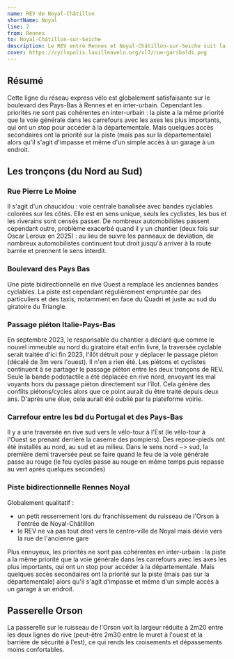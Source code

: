 ```yaml
---
name: REV de Noyal-Châtillon
shortName: Noyal
line: 7
from: Rennes
to: Noyal-Châtillon-sur-Seiche
description: Le REV entre Rennes et Noyal-Châtillon-sur-Seiche suit la D82 avec une piste bidirectionnelle physiquement séparée. A l'entrée de Noyal, elle bifurque derrière le supermarché avant de rejoindre la rue de l'ancienne gare (des tramway d'I&V)
cover: https://cyclopolis.lavilleavelo.org/vl7/rue-garibaldi.png
---
```


## Résumé

Cette ligne du réseau express vélo est globalement satisfaisante sur le boulevard des Pays-Bas à Rennes et en inter-urbain.
Cependant les priorités ne sont pas cohérentes en inter-urbain : la piste a la même priorité que la voie générale dans les carrefours avec les axes les plus importants, qui ont un stop pour accéder à la départementale. Mais quelques accès secondaires ont la priorité sur la piste (mais pas sur la départementale) alors qu'il s'agit d'impasse et même d'un simple accès à un garage à un endroit.

## Les tronçons (du Nord au Sud)

### Rue Pierre Le Moine

Il s'agit d'un chaucidou : voie centrale banalisée avec bandes cyclables colorées sur les côtés.
Elle est en sens unique, seuls les cyclistes, les bus et les riverains sont censés passer.
De nombreux automobilistes passent cependant outre, problème exacerbé quand il y un chantier (deux fois sur Oscar Leroux en 2025) : au lieu de suivre les panneaux de déviation, de nombreux automobilistes continuent tout droit jusqu'à arriver à la route barrée et prennent le sens interdit.

### Boulevard des Pays Bas

Une piste bidirectionnelle en rive Ouest a remplacé les anciennes bandes cyclables.
La piste est cependant régulièrement empruntée par des particuliers et des taxis, notamment en face du Quadri et juste au sud du giratoire du Triangle.

### Passage piéton Italie-Pays-Bas

En septembre 2023, le responsable du chantier a déclaré que comme le nouvel immeuble au nord du giratoire était enfin livré, la traversée cyclable serait traitée d'ici fin 2023, l'ilôt détruit pour y déplacer le passage piéton (décalé de 3m vers l'ouest).
Il n'en a rien été. Les piétons et cyclistes continuent à se partager le passage piéton entre les deux tronçons de REV.
Seule la bande podotactile a été déplacée en rive nord, envoyant les mal voyants hors du passage piéton directement sur l'îlot.
Cela génère des conflits piétons/cycles alors que ce point aurait du être traité depuis deux ans. D'après une élue, cela aurait été oublié par la plateforme voirie.

### Carrefour entre les bd du Portugal et des Pays-Bas

Il y a une traversée en rive sud vers le vélo-tour à l'Est (le vélo-tour à l'Ouest se prenant derrière la caserne des pompiers).
Des repose-pieds ont été installés au nord, au sud et au milieu.
Dans le sens nord −> sud, la première demi traversée peut se faire quand le feu de la voie générale passe au rouge (le feu cycles passe au rouge en même temps puis repasse au vert après quelques secondes)

### Piste bidirectionnelle Rennes Noyal

Globalement qualitatif :
* un petit resserrement lors du franchissement du ruisseau de l'Orson à l'entrée de Noyal-Châtillon
* le REV ne va pas tout droit vers le centre-ville de Noyal mais dévie vers la rue de l'ancienne gare

Plus ennuyeux, les priorités ne sont pas cohérentes en inter-urbain : la piste a la même priorité que la voie générale dans les carrefours avec les axes les plus importants, qui ont un stop pour accéder à la départementale. Mais quelques accès secondaires ont la priorité sur la piste (mais pas sur la départementale) alors qu'il s'agit d'impasse et même d'un simple accès à un garage à un endroit.

## Passerelle Orson
La passerelle sur le ruisseau de l'Orson voit la largeur réduite à 2m20 entre les deux lignes de rive (peut-être 2m30 entre le muret à l'ouest et la barrière de sécurité à l'est), ce qui rends les croisements et dépassements moins confortables.

